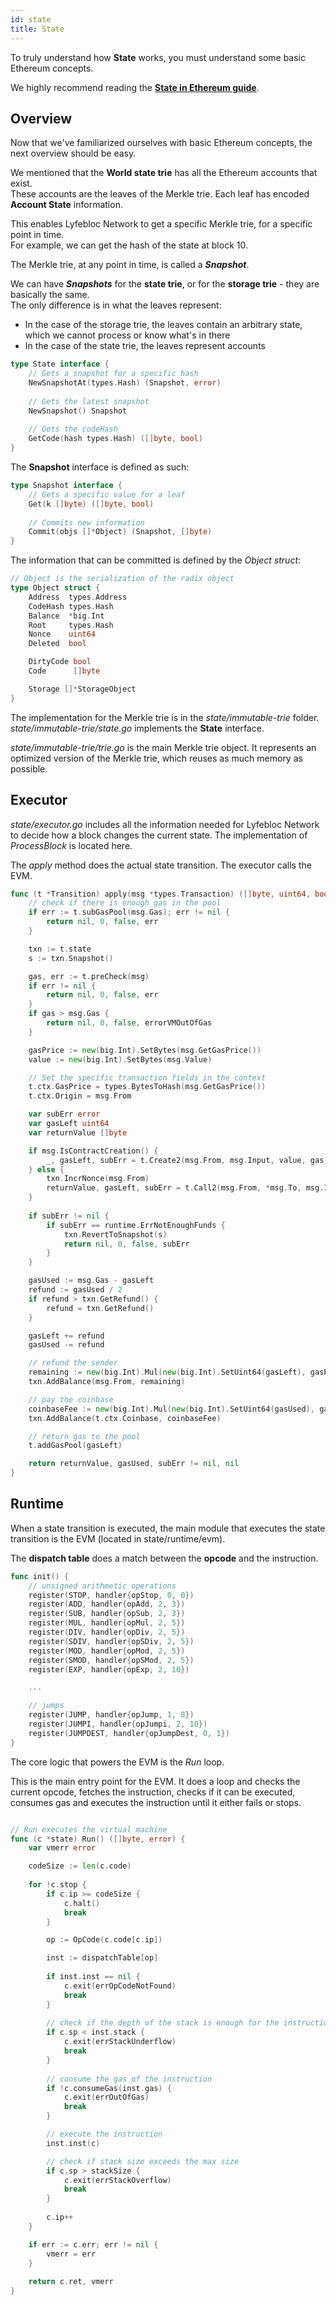 ```yaml
---
id: state 
title: State
---
```


To truly understand how **State** works, you must understand some basic Ethereum concepts.<br />

We highly recommend reading the **[State in Ethereum guide](/docs/concepts/ethereum-state)**.

## Overview

Now that we've familiarized ourselves with basic Ethereum concepts, the next overview should be easy.

We mentioned that the **World state trie** has all the Ethereum accounts that exist. <br />
These accounts are the leaves of the Merkle trie. Each leaf has encoded **Account State** information.

This enables Lyfebloc Network to get a specific Merkle trie, for a specific point in time. <br />
For example, we can get the hash of the state at block 10.

The Merkle trie, at any point in time, is called a ***Snapshot***.

We can have ***Snapshots*** for the **state trie**, or for the **storage trie** - they are basically the same. <br />
The only difference is in what the leaves represent:

* In the case of the storage trie, the leaves contain an arbitrary state, which we cannot process or know what's in there
* In the case of the state trie, the leaves represent accounts

````go title="state/state.go
type State interface {
    // Gets a snapshot for a specific hash
	NewSnapshotAt(types.Hash) (Snapshot, error)
	
	// Gets the latest snapshot
	NewSnapshot() Snapshot
	
	// Gets the codeHash
	GetCode(hash types.Hash) ([]byte, bool)
}
````

The **Snapshot** interface is defined as such:

````go title="state/state.go
type Snapshot interface {
    // Gets a specific value for a leaf
	Get(k []byte) ([]byte, bool)
	
	// Commits new information
	Commit(objs []*Object) (Snapshot, []byte)
}
````

The information that can be committed is defined by the *Object struct*:

````go title="state/state.go
// Object is the serialization of the radix object
type Object struct {
	Address  types.Address
	CodeHash types.Hash
	Balance  *big.Int
	Root     types.Hash
	Nonce    uint64
	Deleted  bool

	DirtyCode bool
	Code      []byte

	Storage []*StorageObject
}
````

The implementation for the Merkle trie is in the *state/immutable-trie* folder. <br/>
*state/immutable-trie/state.go* implements the **State** interface.

*state/immutable-trie/trie.go* is the main Merkle trie object. It represents an optimized version of the Merkle trie,
which reuses as much memory as possible.

## Executor

*state/executor.go* includes all the information needed for Lyfebloc Network to decide how a block changes the current
state. The implementation of *ProcessBlock* is located here.

The *apply* method does the actual state transition. The executor calls the EVM.

````go title="state/executor.go"
func (t *Transition) apply(msg *types.Transaction) ([]byte, uint64, bool, error) {
	// check if there is enough gas in the pool
	if err := t.subGasPool(msg.Gas); err != nil {
		return nil, 0, false, err
	}

	txn := t.state
	s := txn.Snapshot()

	gas, err := t.preCheck(msg)
	if err != nil {
		return nil, 0, false, err
	}
	if gas > msg.Gas {
		return nil, 0, false, errorVMOutOfGas
	}

	gasPrice := new(big.Int).SetBytes(msg.GetGasPrice())
	value := new(big.Int).SetBytes(msg.Value)

	// Set the specific transaction fields in the context
	t.ctx.GasPrice = types.BytesToHash(msg.GetGasPrice())
	t.ctx.Origin = msg.From

	var subErr error
	var gasLeft uint64
	var returnValue []byte

	if msg.IsContractCreation() {
		_, gasLeft, subErr = t.Create2(msg.From, msg.Input, value, gas)
	} else {
		txn.IncrNonce(msg.From)
		returnValue, gasLeft, subErr = t.Call2(msg.From, *msg.To, msg.Input, value, gas)
	}
	
	if subErr != nil {
		if subErr == runtime.ErrNotEnoughFunds {
			txn.RevertToSnapshot(s)
			return nil, 0, false, subErr
		}
	}

	gasUsed := msg.Gas - gasLeft
	refund := gasUsed / 2
	if refund > txn.GetRefund() {
		refund = txn.GetRefund()
	}

	gasLeft += refund
	gasUsed -= refund

	// refund the sender
	remaining := new(big.Int).Mul(new(big.Int).SetUint64(gasLeft), gasPrice)
	txn.AddBalance(msg.From, remaining)

	// pay the coinbase
	coinbaseFee := new(big.Int).Mul(new(big.Int).SetUint64(gasUsed), gasPrice)
	txn.AddBalance(t.ctx.Coinbase, coinbaseFee)

	// return gas to the pool
	t.addGasPool(gasLeft)

	return returnValue, gasUsed, subErr != nil, nil
}
````

## Runtime

When a state transition is executed, the main module that executes the state transition is the EVM (located in
state/runtime/evm).

The **dispatch table** does a match between the **opcode** and the instruction.

````go title="state/runtime/evm/dispatch_table.go"
func init() {
	// unsigned arithmetic operations
	register(STOP, handler{opStop, 0, 0})
	register(ADD, handler{opAdd, 2, 3})
	register(SUB, handler{opSub, 2, 3})
	register(MUL, handler{opMul, 2, 5})
	register(DIV, handler{opDiv, 2, 5})
	register(SDIV, handler{opSDiv, 2, 5})
	register(MOD, handler{opMod, 2, 5})
	register(SMOD, handler{opSMod, 2, 5})
	register(EXP, handler{opExp, 2, 10})

	...

	// jumps
	register(JUMP, handler{opJump, 1, 8})
	register(JUMPI, handler{opJumpi, 2, 10})
	register(JUMPDEST, handler{opJumpDest, 0, 1})
}
````

The core logic that powers the EVM is the *Run* loop. <br />

This is the main entry point for the EVM. It does a loop and checks the current opcode, fetches the instruction, checks
if it can be executed, consumes gas and executes the instruction until it either fails or stops.

````go title="state/runtime/evm/state.go"

// Run executes the virtual machine
func (c *state) Run() ([]byte, error) {
	var vmerr error

	codeSize := len(c.code)
	
	for !c.stop {
		if c.ip >= codeSize {
			c.halt()
			break
		}

		op := OpCode(c.code[c.ip])

		inst := dispatchTable[op]
		
		if inst.inst == nil {
			c.exit(errOpCodeNotFound)
			break
		}
		
		// check if the depth of the stack is enough for the instruction
		if c.sp < inst.stack {
			c.exit(errStackUnderflow)
			break
		}
		
		// consume the gas of the instruction
		if !c.consumeGas(inst.gas) {
			c.exit(errOutOfGas)
			break
		}

		// execute the instruction
		inst.inst(c)

		// check if stack size exceeds the max size
		if c.sp > stackSize {
			c.exit(errStackOverflow)
			break
		}
		
		c.ip++
	}

	if err := c.err; err != nil {
		vmerr = err
	}
	
	return c.ret, vmerr
}
````